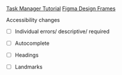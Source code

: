 [Task Manager Tutorial](https://www.youtube.com/watch?v=Lp7pM2qURSA)
[Figma Design Frames](https://www.figma.com/file/caeFhJVCWW2GC7BT9z71yT/Untitled?type=design&node-id=1%3A2&mode=dev)

Accessibility changes
- [ ] Individual errors/ descriptive/ required
- [ ] Autocomplete
- [ ] Headings
- [ ] Landmarks

